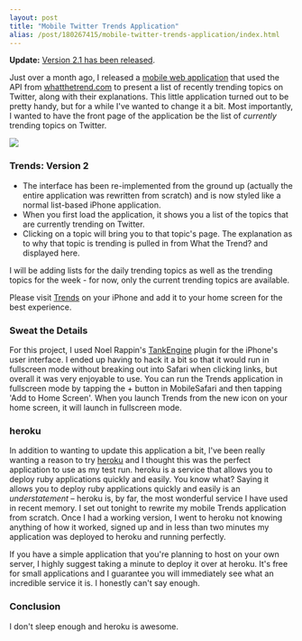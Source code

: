 ```yaml
---
layout: post
title: "Mobile Twitter Trends Application"
alias: /post/180267415/mobile-twitter-trends-application/index.html
---
```


**Update:** [Version 2.1 has been released](http://thomasmango.com/2009/09/06/updated-mobile-twitter-trends-application-2-1).

Just over a month ago, I released a [mobile web application](http://trends.slicedsoftware.com) that used the API from [whatthetrend.com](http://www.whatthetrend.com) to present a list of recently trending topics on Twitter, along with their explanations. This little application turned out to be pretty handy, but for a while I've wanted to change it a bit. Most importantly, I wanted to have the front page of the application be the list of *currently* trending topics on Twitter.

<p class="image">
  <img src="http://thomasmango.com/images/2009/06/trends-2-0.jpg"/>
</p>

### Trends: Version 2

* The interface has been re-implemented from the ground up (actually the entire application was rewritten from scratch) and is now styled like a normal list-based iPhone application.
* When you first load the application, it shows you a list of the topics that are currently trending on Twitter.
* Clicking on a topic will bring you to that topic's page. The explanation as to why that topic is trending is pulled in from What the Trend? and displayed here.

I will be adding lists for the daily trending topics as well as the trending topics for the week - for now, only the current trending topics are available.

Please visit [Trends](http://trends.slicedsoftware.com) on your iPhone and add it to your home screen for the best experience.

### Sweat the Details

For this project, I used Noel Rappin's [TankEngine](http://github.com/noelrappin/tank-engine) plugin for the iPhone's user interface. I ended up having to hack it a bit so that it would run in fullscreen mode without breaking out into Safari when clicking links, but overall it was very enjoyable to use. You can run the Trends application in fullscreen mode by tapping the + button in MobileSafari and then tapping 'Add to Home Screen'. When you launch Trends from the new icon on your home screen, it will launch in fullscreen mode.

### heroku

In addition to wanting to update this application a bit, I've been really wanting a reason to try [heroku](http://heroku.com/) and I thought this was the perfect application to use as my test run. heroku is a service that allows you to deploy ruby applications quickly and easily. You know what? Saying it allows you to deploy ruby applications quickly and easily is an _understatement_ – heroku is, by far, the most wonderful service I have used in recent memory. I set out tonight to rewrite my mobile Trends application from scratch. Once I had a working version, I went to heroku not knowing anything of how it worked, signed up and in less than two minutes my application was deployed to heroku and running perfectly.

If you have a simple application that you're planning to host on your own server, I highly suggest taking a minute to deploy it over at heroku. It's free for small applications and I guarantee you will immediately see what an incredible service it is. I honestly can't say enough.

### Conclusion

I don't sleep enough and heroku is awesome.